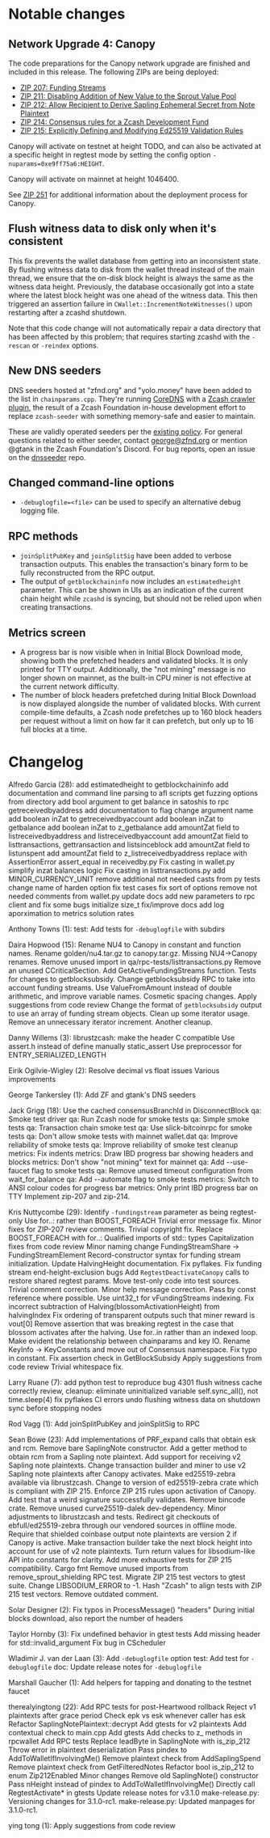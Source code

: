 Notable changes
===============

Network Upgrade 4: Canopy
--------------------------

The code preparations for the Canopy network upgrade are finished and included in this release. The following ZIPs are being deployed:

- [ZIP 207: Funding Streams](https://zips.z.cash/zip-0207)
- [ZIP 211: Disabling Addition of New Value to the Sprout Value Pool](https://zips.z.cash/zip-0211)
- [ZIP 212: Allow Recipient to Derive Sapling Ephemeral Secret from Note Plaintext](https://zips.z.cash/zip-0212)
- [ZIP 214: Consensus rules for a Zcash Development Fund](https://zips.z.cash/zip-0214)
- [ZIP 215: Explicitly Defining and Modifying Ed25519 Validation Rules](https://zips.z.cash/zip-0215)

Canopy will activate on testnet at height TODO, and can also be activated at a specific height in regtest mode by setting the config option `-nuparams=0xe9ff75a6:HEIGHT`.

Canopy will activate on mainnet at height 1046400.

See [ZIP 251](https://zips.z.cash/zip-0251) for additional information about the deployment process for Canopy.

Flush witness data to disk only when it's consistent
-----------------------------------------------------
This fix prevents the wallet database from getting into an inconsistent state. By flushing witness data to disk from the wallet thread instead of the main thread, we ensure that the on-disk block height is always the same as the witness data height. Previously, the database occasionally got into a state where the latest block height was one ahead of the witness data. This then triggered an assertion failure in `CWallet::IncrementNoteWitnesses()` upon restarting after a zcashd shutdown.

Note that this code change will not automatically repair a data directory that has been affected by this problem; that requires starting zcashd with the `-rescan` or `-reindex` options.

New DNS seeders
----------------
DNS seeders hosted at "zfnd.org" and "yolo.money" have been added to the list in `chainparams.cpp`. They're running [CoreDNS](https://coredns.io) with a [Zcash crawler plugin](https://github.com/ZcashFoundation/dnsseeder), the result of a Zcash Foundation in-house development effort to replace `zcash-seeder` with something memory-safe and easier to maintain.

These are validly operated seeders per the [existing policy](https://zcash.readthedocs.io/en/latest/rtd_pages/dnsseed_policy.html). For general questions related to either seeder, contact george@zfnd.org or mention @gtank in the Zcash Foundation's Discord. For bug reports, open an issue on the [dnsseeder](https://github.com/ZcashFoundation/dnsseeder) repo.

Changed command-line options
-----------------------------
- `-debuglogfile=<file>` can be used to specify an alternative debug logging file.

RPC methods
------------
- `joinSplitPubKey` and `joinSplitSig` have been added to verbose transaction outputs. This enables the transaction's binary form to be fully reconstructed from the RPC output.
- The output of `getblockchaininfo` now includes an `estimatedheight` parameter. This can be shown in UIs as an indication of the current chain height while `zcashd` is syncing, but should not be relied upon when creating transactions.

Metrics screen
-----------------------
- A progress bar is now visible when in Initial Block Download mode, showing both the prefetched headers and validated blocks. It is only printed for TTY output. Additionally, the "not mining" message is no longer shown on mainnet, as the built-in CPU miner is not effective at the current network difficulty.
- The number of block headers prefetched during Initial Block Download is now displayed alongside the number of validated blocks. With current compile-time defaults, a Zcash node prefetches up to 160 block headers per request without a limit on how far it can prefetch, but only up to 16 full blocks at a time.

Changelog
=========

Alfredo Garcia (28):
      add estimatedheight to getblockchaininfo
      add documentation and command line parsing to afl scripts
      get fuzzing options from directory
      add bool argument to get balance in satoshis to rpc getreceivedbyaddress
      add documentation to flag
      change argument name
      add boolean inZat to getreceivedbyaccount
      add boolean inZat to getbalance
      add boolean inZat to z_getbalance
      add amountZat field to listreceivedbyaddress and listreceivedbyaccount
      add amountZat field to listtransactions, gettransaction and listsinceblock
      add amountZat field to listunspent
      add amountZat field to z_listreceivedbyaddress
      replace with AssertionError assert_equal in receivedby.py
      Fix casting in wallet.py
      simplify inzat balances logic
      Fix casting in listtransactions.py
      add MINOR_CURRENCY_UNIT
      remove additional not needed casts from py tests
      change name of harden option
      fix test cases
      fix sort of options
      remove not needed comments from wallet.py
      update docs
      add new parameters to rpc client and fix some bugs
      initialize size_t
      fix/improve docs
      add log aporximation to metrics solution rates

Anthony Towns (1):
      test: Add tests for `-debuglogfile` with subdirs

Daira Hopwood (15):
      Rename NU4 to Canopy in constant and function names.
      Rename golden/nu4.tar.gz to canopy.tar.gz.
      Missing NU4->Canopy renames.
      Remove unused import in qa/rpc-tests/listtransactions.py
      Remove an unused CCriticalSection.
      Add GetActiveFundingStreams function.
      Tests for changes to getblocksubsidy.
      Change getblocksubsidy RPC to take into account funding streams.
      Use ValueFromAmount instead of double arithmetic, and improve variable names.
      Cosmetic spacing changes.
      Apply suggestions from code review
      Change the format of `getblocksubsidy` output to use an array of funding stream objects.
      Clean up some iterator usage.
      Remove an unnecessary iterator increment.
      Another cleanup.

Danny Willems (3):
      librustzcash: make the header C compatible
      Use assert.h instead of define manually static_assert
      Use preprocessor for ENTRY_SERIALIZED_LENGTH

Eirik Ogilvie-Wigley (2):
      Resolve decimal vs float issues
      Various improvements

George Tankersley (1):
      Add ZF and gtank's DNS seeders

Jack Grigg (18):
      Use the cached consensusBranchId in DisconnectBlock
      qa: Smoke test driver
      qa: Run Zcash node for smoke tests
      qa: Simple smoke tests
      qa: Transaction chain smoke test
      qa: Use slick-bitcoinrpc for smoke tests
      qa: Don't allow smoke tests with mainnet wallet.dat
      qa: Improve reliability of smoke tests
      qa: Improve reliability of smoke test cleanup
      metrics: Fix indents
      metrics: Draw IBD progress bar showing headers and blocks
      metrics: Don't show "not mining" text for mainnet
      qa: Add --use-faucet flag to smoke tests
      qa: Remove unused timeout configuration from wait_for_balance
      qa: Add --automate flag to smoke tests
      metrics: Switch to ANSI colour codes for progress bar
      metrics: Only print IBD progress bar on TTY
      Implement zip-207 and zip-214.

Kris Nuttycombe (29):
      Identify `-fundingstream` parameter as being regtest-only
      Use for..: rather than BOOST_FOREACH
      Trivial error message fix.
      Minor fixes for ZIP-207 review comments.
      Trivial copyright fix.
      Replace BOOST_FOREACH with for..:
      Qualified imports of std:: types
      Capitalization fixes from code review
      Minor naming change FundingStreamShare -> FundingStreamElement
      Record-constructor syntax for funding stream initialization.
      Update HalvingHeight documentation.
      Fix pyflakes.
      Fix funding stream end-height-exclusion bugs
      Add `RegtestDeactivateCanopy` calls to restore shared regtest params.
      Move test-only code into test sources.
      Trivial comment correction.
      Minor help message correction.
      Pass by const reference where possible.
      Use uint32_t for vFundingStreams indexing.
      Fix incorrect subtraction of Halving(blossomActivationHeight) from halvingIndex
      Fix ordering of transparent outputs such that miner reward is vout[0]
      Remove assertion that was breaking regtest in the case that blossom activates after the halving.
      Use for..in rather than an indexed loop.
      Make evident the relationship between chainparams and key IO.
      Rename KeyInfo -> KeyConstants and move out of Consensus namespace.
      Fix typo in constant.
      Fix assertion check in GetBlockSubsidy
      Apply suggestions from code review
      Trivial whitespace fix.

Larry Ruane (7):
      add python test to reproduce bug 4301
      flush witness cache correctly
      review, cleanup: eliminate uninitialized variable
      self.sync_all(), not time.sleep(4)
      fix pyflakes CI errors
      undo flushing witness data on shutdown
      sync before stopping nodes

Rod Vagg (1):
      Add joinSplitPubKey and joinSplitSig to RPC

Sean Bowe (23):
      Add implementations of PRF_expand calls that obtain esk and rcm.
      Remove bare SaplingNote constructor.
      Add a getter method to obtain rcm from a Sapling note plaintext.
      Add support for receiving v2 Sapling note plaintexts.
      Change transaction builder and miner to use v2 Sapling note plaintexts after Canopy activates.
      Make ed25519-zebra available via librustzcash.
      Change to version of ed25519-zebra crate which is compliant with ZIP 215.
      Enforce ZIP 215 rules upon activation of Canopy.
      Add test that a weird signature successfully validates.
      Remove bincode crate.
      Remove unused curve25519-dalek dev-dependency.
      Minor adjustments to librustzcash and tests.
      Redirect git checkouts of ebfull/ed25519-zebra through our vendored sources in offline mode.
      Require that shielded coinbase output note plaintexts are version 2 if Canopy is active.
      Make transaction builder take the next block height into account for use of v2 note plaintexts.
      Turn return values for libsodium-like API into constants for clarity.
      Add more exhaustive tests for ZIP 215 compatibility.
      Cargo fmt
      Remove unused imports from remove_sprout_shielding RPC test.
      Migrate ZIP 215 test vectors to gtest suite.
      Change LIBSODIUM_ERROR to -1.
      Hash "Zcash" to align tests with ZIP 215 test vectors.
      Remove outdated comment.

Solar Designer (2):
      Fix typos in ProcessMessage() "headers"
      During initial blocks download, also report the number of headers

Taylor Hornby (3):
      Fix undefined behavior in gtest tests
      Add missing <stdexcept> header for std::invalid_argument
      Fix bug in CScheduler

Wladimir J. van der Laan (3):
      Add `-debuglogfile` option
      test: Add test for `-debuglogfile`
      doc: Update release notes for `-debuglogfile`

Marshall Gaucher (1):
      Add helpers for tapping and donating to the testnet faucet

therealyingtong (22):
      Add RPC tests for post-Heartwood rollback
      Reject v1 plaintexts after grace period
      Check epk vs esk whenever caller has esk
      Refactor SaplingNotePlaintext::decrypt
      Add gtests for v2 plaintexts
      Add contextual check to main.cpp
      Add gtests
      Add checks to z_ methods in rpcwallet
      Add RPC tests
      Replace leadByte in SaplingNote with is_zip_212
      Throw error in plaintext deserialization
      Pass pindex to AddToWalletIfInvolvingMe()
      Remove plaintext check from AddSaplingSpend
      Remove plaintext check from GetFilteredNotes
      Refactor bool is_zip_212 to enum Zip212Enabled
      Minor changes
      Remove old SaplingNote() constructor
      Pass nHeight instead of pindex to AddToWalletIfInvolvingMe()
      Directly call RegtestActivate* in gtests
      Update release notes for v3.1.0
      make-release.py: Versioning changes for 3.1.0-rc1.
      make-release.py: Updated manpages for 3.1.0-rc1.

ying tong (1):
      Apply suggestions from code review

